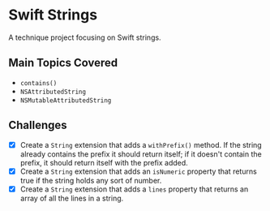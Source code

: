 # Swift Strings

A technique project focusing on Swift strings.

## Main Topics Covered

- `contains()`
- `NSAttributedString`
- `NSMutableAttributedString`

## Challenges
- [x] Create a `String` extension that adds a `withPrefix()` method. If the string already contains the prefix it should return itself; if it doesn't contain the prefix, it should return itself with the prefix added.
- [x] Create a `String` extension that adds an `isNumeric` property that returns true if the string holds any sort of number.
- [x] Create a `String` extension that adds a `lines` property that returns an array of all the lines in a string.
